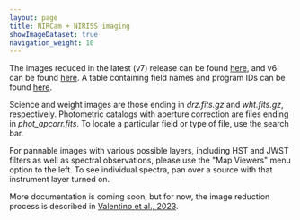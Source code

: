 ```yaml
---
layout: page
title: NIRCam + NIRISS imaging
showImageDataset: true
navigation_weight: 10
---
```


The images reduced in the latest (v7) release can be found [here](https://dawn-cph.github.io/dja/imaging/v7/), and v6 can be found [here](https://dawn-cph.github.io/dja/imaging/v6/). A table containing field names and program IDs can be found [here](https://grizli.readthedocs.io/en/latest/grizli/image-release-v6.html).

Science and weight images are those ending in *drz.fits.gz* and *wht.fits.gz*, respectively. Photometric catalogs with aperture correction are files ending in *phot_apcorr.fits*. To locate a particular field or type of file, use the search bar. 

For pannable images with various possible layers, including HST and JWST filters as well as spectral observations, please use the "Map Viewers" menu option to the left. To see individual spectra, pan over a source with that instrument layer turned on. 

More documentation is coming soon, but for now, the image reduction process is described in [Valentino et al., 2023](https://ui.adsabs.harvard.edu/abs/2023ApJ...947...20V/abstract). 